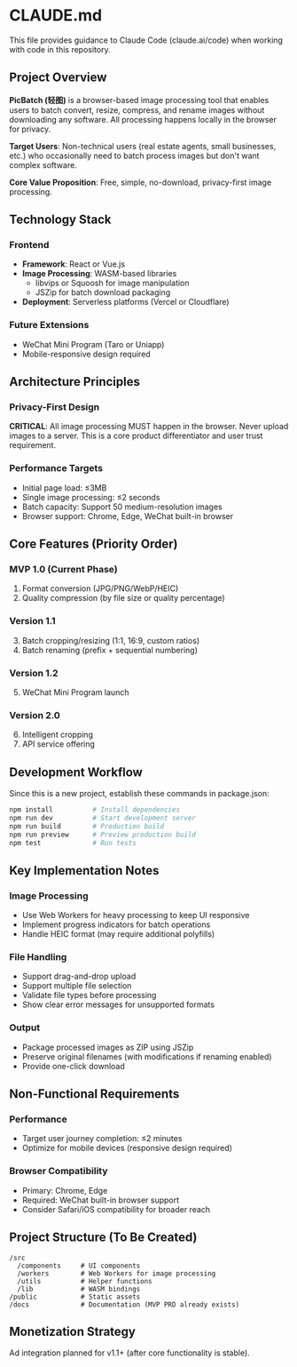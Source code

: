 # CLAUDE.md

This file provides guidance to Claude Code (claude.ai/code) when working with code in this repository.

## Project Overview

**PicBatch (轻图)** is a browser-based image processing tool that enables users to batch convert, resize, compress, and rename images without downloading any software. All processing happens locally in the browser for privacy.

**Target Users**: Non-technical users (real estate agents, small businesses, etc.) who occasionally need to batch process images but don't want complex software.

**Core Value Proposition**: Free, simple, no-download, privacy-first image processing.

## Technology Stack

### Frontend
- **Framework**: React or Vue.js
- **Image Processing**: WASM-based libraries
  - libvips or Squoosh for image manipulation
  - JSZip for batch download packaging
- **Deployment**: Serverless platforms (Vercel or Cloudflare)

### Future Extensions
- WeChat Mini Program (Taro or Uniapp)
- Mobile-responsive design required

## Architecture Principles

### Privacy-First Design
**CRITICAL**: All image processing MUST happen in the browser. Never upload images to a server. This is a core product differentiator and user trust requirement.

### Performance Targets
- Initial page load: ≤3MB
- Single image processing: ≤2 seconds
- Batch capacity: Support 50 medium-resolution images
- Browser support: Chrome, Edge, WeChat built-in browser

## Core Features (Priority Order)

### MVP 1.0 (Current Phase)
1. Format conversion (JPG/PNG/WebP/HEIC)
2. Quality compression (by file size or quality percentage)

### Version 1.1
3. Batch cropping/resizing (1:1, 16:9, custom ratios)
4. Batch renaming (prefix + sequential numbering)

### Version 1.2
5. WeChat Mini Program launch

### Version 2.0
6. Intelligent cropping
7. API service offering

## Development Workflow

Since this is a new project, establish these commands in package.json:

```bash
npm install          # Install dependencies
npm run dev          # Start development server
npm run build        # Production build
npm run preview      # Preview production build
npm test             # Run tests
```

## Key Implementation Notes

### Image Processing
- Use Web Workers for heavy processing to keep UI responsive
- Implement progress indicators for batch operations
- Handle HEIC format (may require additional polyfills)

### File Handling
- Support drag-and-drop upload
- Support multiple file selection
- Validate file types before processing
- Show clear error messages for unsupported formats

### Output
- Package processed images as ZIP using JSZip
- Preserve original filenames (with modifications if renaming enabled)
- Provide one-click download

## Non-Functional Requirements

### Performance
- Target user journey completion: ≤2 minutes
- Optimize for mobile devices (responsive design required)

### Browser Compatibility
- Primary: Chrome, Edge
- Required: WeChat built-in browser support
- Consider Safari/iOS compatibility for broader reach

## Project Structure (To Be Created)

```
/src
  /components     # UI components
  /workers        # Web Workers for image processing
  /utils          # Helper functions
  /lib            # WASM bindings
/public           # Static assets
/docs             # Documentation (MVP PRD already exists)
```

## Monetization Strategy

Ad integration planned for v1.1+ (after core functionality is stable).
